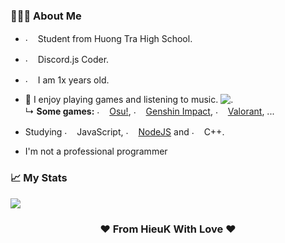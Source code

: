 <h3>👨🏻‍💻 About Me</h3>

- <img src="https://i.imgur.com/3KyfuCu.png" alt="." width="16" height="16"/> Student from Huong Tra High School.
- <img src="https://i.imgur.com/SuSbRGN.png" alt="." width="16" height="16"/> Discord.js Coder.
- <img src="https://i.imgur.com/a2KhTyR.gif" alt="."  width="16" height="16" /> I am 1x years old.
- 🌠 I enjoy playing games and listening to music. <img src="https://i.imgur.com/YN1z4ON.png" alt="."/>    
  ↳ **Some games:** <img src="https://i.ppy.sh/013ed2c11b34720790e74035d9f49078d5e9aa64/68747470733a2f2f6f73752e7070792e73682f77696b692f696d616765732f4272616e645f6964656e746974795f67756964656c696e65732f696d672f75736167652d66756c6c2d636f6c6f75722e706e67" alt="." width="16" height="16"/> [Osu!](https://osu.ppy.sh/), <img src="https://static.wikia.nocookie.net/gensin-impact/images/8/80/Genshin_Impact.png/revision/latest/scale-to-width-down/1000?cb=20240331104358" alt="." width="16" height="16"/> [Genshin Impact](https://genshin.hoyoverse.com/), <img src="https://i.imgur.com/7yTo0uO.png" alt="." width="16" height="16"/> [Valorant](https://playvalorant.com/vi-vn/), ...
- Studying <img src="https://i.imgur.com/Xjb867j.png" alt="." width="16" height="16"/> JavaScript, <img src="https://i.imgur.com/eZxBcrA.png" alt="." width="16" height="16"/> [NodeJS](https://nodejs.org/) and <img src="https://i.imgur.com/qgdFuhG.png" alt="." width="16" height="16"/> C++.

- I'm not a professional programmer

<h3>📈 My Stats</h3>
<p>
  <a href="/"  align="left">
  <img src = "https://github-readme-stats.vercel.app/api/top-langs?username=ayaka-chann&theme=dark&hide_border=true"/>
  </a>
</p>
<div align="center">
  <center><h3>❤️ From HieuK With Love ❤️</h3></center>
</div>
